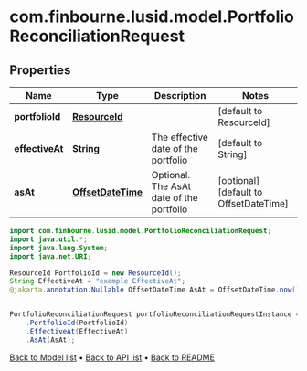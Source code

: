 # com.finbourne.lusid.model.PortfolioReconciliationRequest

## Properties

Name | Type | Description | Notes
------------ | ------------- | ------------- | -------------
**portfolioId** | [**ResourceId**](ResourceId.md) |  | [default to ResourceId]
**effectiveAt** | **String** | The effective date of the portfolio | [default to String]
**asAt** | [**OffsetDateTime**](OffsetDateTime.md) | Optional. The AsAt date of the portfolio | [optional] [default to OffsetDateTime]

```java
import com.finbourne.lusid.model.PortfolioReconciliationRequest;
import java.util.*;
import java.lang.System;
import java.net.URI;

ResourceId PortfolioId = new ResourceId();
String EffectiveAt = "example EffectiveAt";
@jakarta.annotation.Nullable OffsetDateTime AsAt = OffsetDateTime.now();


PortfolioReconciliationRequest portfolioReconciliationRequestInstance = new PortfolioReconciliationRequest()
    .PortfolioId(PortfolioId)
    .EffectiveAt(EffectiveAt)
    .AsAt(AsAt);
```


[Back to Model list](../README.md#documentation-for-models) &#8226; [Back to API list](../README.md#documentation-for-api-endpoints) &#8226; [Back to README](../README.md)
